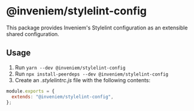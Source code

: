 # @inveniem/stylelint-config

This package provides Inveniem's Stylelint configuration as an extensible shared
configuration.

## Usage

1. Run `yarn --dev @inveniem/stylelint-config`
2. Run `npx install-peerdeps --dev @inveniem/stylelint-config`
3. Create an _.stylelintrc.js_ file with the following contents:

```javascript
module.exports = {
  extends: "@inveniem/stylelint-config",
};
```
